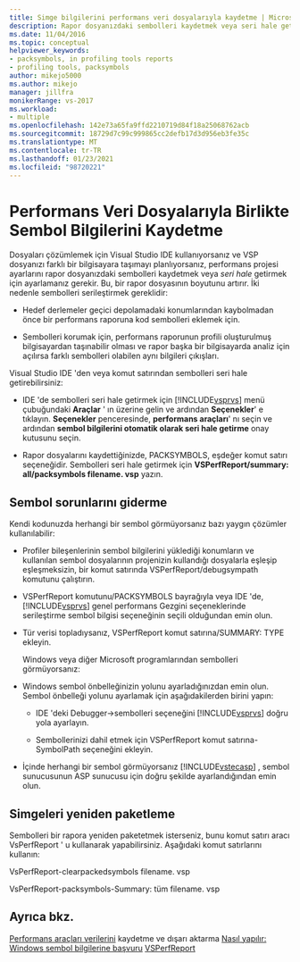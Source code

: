 ```yaml
---
title: Simge bilgilerini performans veri dosyalarıyla kaydetme | Microsoft Docs
description: Rapor dosyanızdaki sembolleri kaydetmek veya seri hale getirmek için performans projesi ayarlarını nasıl ayarlayabileceğinizi öğrenin.
ms.date: 11/04/2016
ms.topic: conceptual
helpviewer_keywords:
- packsymbols, in profiling tools reports
- profiling tools, packsymbols
author: mikejo5000
ms.author: mikejo
manager: jillfra
monikerRange: vs-2017
ms.workload:
- multiple
ms.openlocfilehash: 142e73a65fa9ffd2210719d84f18a25068762acb
ms.sourcegitcommit: 18729d7c99c999865cc2defb17d3d956eb3fe35c
ms.translationtype: MT
ms.contentlocale: tr-TR
ms.lasthandoff: 01/23/2021
ms.locfileid: "98720221"
---
```

# <a name="saving-symbol-information-with-performance-data-files"></a>Performans Veri Dosyalarıyla Birlikte Sembol Bilgilerini Kaydetme

Dosyaları çözümlemek için Visual Studio IDE kullanıyorsanız ve VSP dosyanızı farklı bir bilgisayara taşımayı planlıyorsanız, performans projesi ayarlarını rapor dosyanızdaki sembolleri kaydetmek veya *seri hale* getirmek için ayarlamanız gerekir. Bu, bir rapor dosyasının boyutunu artırır. İki nedenle sembolleri serileştirmek gereklidir:

- Hedef derlemeler geçici depolamadaki konumlarından kaybolmadan önce bir performans raporuna kod sembolleri eklemek için.

- Sembolleri korumak için, performans raporunun profili oluşturulmuş bilgisayardan taşınabilir olması ve rapor başka bir bilgisayarda analiz için açılırsa farklı sembolleri olabilen aynı bilgileri çıkışları.

Visual Studio IDE 'den veya komut satırından sembolleri seri hale getirebilirsiniz:

- IDE 'de sembolleri seri hale getirmek için [!INCLUDE[vsprvs](../code-quality/includes/vsprvs_md.md)] menü çubuğundaki **Araçlar** ' ın üzerine gelin ve ardından **Seçenekler**' e tıklayın. **Seçenekler** penceresinde, **performans araçları**' nı seçin ve ardından **sembol bilgilerini otomatik olarak seri hale getirme** onay kutusunu seçin.

- Rapor dosyalarını kaydettiğinizde, PACKSYMBOLS, eşdeğer komut satırı seçeneğidir. Sembolleri seri hale getirmek için **VSPerfReport/summary: all/packsymbols filename. vsp** yazın.

## <a name="troubleshooting-symbol-problems"></a>Sembol sorunlarını giderme

Kendi kodunuzda herhangi bir sembol görmüyorsanız bazı yaygın çözümler kullanılabilir:

- Profiler bileşenlerinin sembol bilgilerini yüklediği konumların ve kullanılan sembol dosyalarının projenizin kullandığı dosyalarla eşleşip eşleşmeksizin, bir komut satırında VSPerfReport/debugsympath komutunu çalıştırın.

- VSPerfReport komutunu/PACKSYMBOLS bayrağıyla veya IDE 'de, [!INCLUDE[vsprvs](../code-quality/includes/vsprvs_md.md)] genel performans Gezgini seçeneklerinde serileştirme sembol bilgisi seçeneğinin seçili olduğundan emin olun.

- Tür verisi topladıysanız, VSPerfReport komut satırına/SUMMARY: TYPE ekleyin.

  Windows veya diğer Microsoft programlarından sembolleri görmüyorsanız:

- Windows sembol önbelleğinizin yolunu ayarladığınızdan emin olun. Sembol önbelleği yolunu ayarlamak için aşağıdakilerden birini yapın:

  - IDE 'deki Debugger->sembolleri seçeneğini [!INCLUDE[vsprvs](../code-quality/includes/vsprvs_md.md)] doğru yola ayarlayın.

  - Sembollerinizi dahil etmek için VSPerfReport komut satırına-SymbolPath seçeneğini ekleyin.

- İçinde herhangi bir sembol görmüyorsanız [!INCLUDE[vstecasp](../code-quality/includes/vstecasp_md.md)] , sembol sunucusunun ASP sunucusu için doğru şekilde ayarlandığından emin olun.

## <a name="repacking-symbols"></a>Simgeleri yeniden paketleme

Sembolleri bir rapora yeniden paketetmek isterseniz, bunu komut satırı aracı VsPerfReport ' u kullanarak yapabilirsiniz. Aşağıdaki komut satırlarını kullanın:

VsPerfReport-clearpackedsymbols filename. vsp

VsPerfReport-packsymbols-Summary: tüm filename. vsp

## <a name="see-also"></a>Ayrıca bkz.

[Performans araçları verilerini](../profiling/saving-and-exporting-performance-tools-data.md) 
 kaydetme ve dışarı aktarma [Nasıl yapılır: Windows sembol bilgilerine başvuru](../profiling/how-to-reference-windows-symbol-information.md) 
 [VSPerfReport](../profiling/vsperfreport.md)
